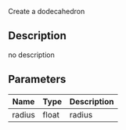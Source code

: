 Create a dodecahedron



## Description
no description
## Parameters

<table>
<thead>
	<tr>
		<th>Name</th>
		<th>Type</th>
		<th>Description</th>
	</tr>
</thead>
<tr>
	<td>radius</td>
	<td><div class='bg-yellow-800 px-2 py-px text-white rounded-sm'>float</div></td>
	<td>radius</td>
</tr>
</table>